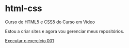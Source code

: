 # html-css
 Curso de HTML5 e CSS5 do Curso em Vídeo

 Estou a criar sites e agora vou gerenciar meus repositórios.

 <a href="https://luizdsl.github.io/html-css/exercicios/ex001/index.html">Executar o exercício 001</a>
